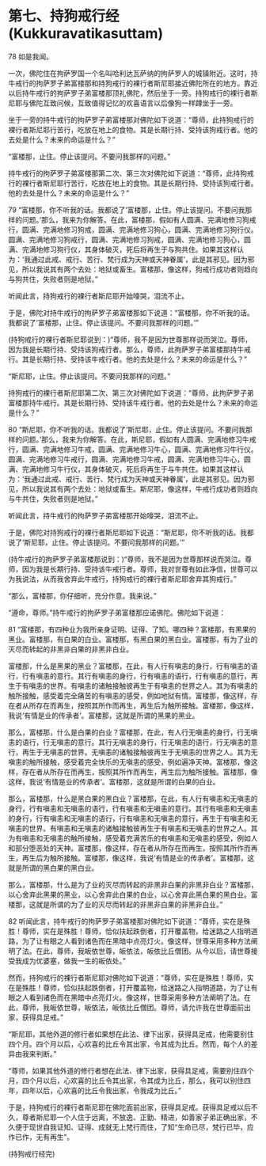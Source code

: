 # 第七、持狗戒行经(Kukkuravatikasuttam)

78 如是我闻。

一次，佛陀住在拘萨罗国一个名叫哈利达瓦萨纳的拘萨罗人的城镇附近。这时，持牛戒行的拘萨罗子弟富楼那和持狗戒行的裸行者斯尼耶接近佛陀所在的地方。靠近以后持牛戒行的拘萨罗子弟富楼那顶礼佛陀，然后坐于一旁。持狗戒行的裸行者斯尼耶与佛陀互致问候，互致值得记忆的欢喜语言以后像狗一样蹲坐于一旁。

坐于一旁的持牛戒行的拘萨罗子弟富楼那对佛陀如下说道：“尊师，此持狗戒行的裸行者斯尼耶行苦行，吃放在地上的食物。其是长期行持、受持该狗戒行者。他的去处是什么？未来的命运是什么？”

“富楼那，止住。停止该提问。不要问我那样的问题。”

持牛戒行的拘萨罗子弟富楼那第二次、第三次对佛陀如下说道：“尊师，此持狗戒行的裸行者斯尼耶行苦行，吃放在地上的食物。其是长期行持、受持该狗戒行者。他的去处是什么？未来的命运是什么？”

79 “富楼那，你不听我的话。我都说了‘富楼那，止住。停止该提问。不要问我那样的问题。’那么，我来为你解答。在此，富楼那，假如有人圆满、完满地修习狗戒行，圆满、完满地修习狗戒，圆满、完满地修习狗心，圆满、完满地修习狗行仪。圆满、完满地修习狗戒行，圆满、完满地修习狗戒，圆满、完满地修习狗心，圆满、完满地修习狗行仪，其身体破灭，死后将再生于与狗共住。如果其这样认为：‘我通过此戒、戒行、苦行、梵行成为天神或天神眷属’，此是其邪见。因为邪见，所以我说其有两个去处：地狱或畜生。富楼那，像这样，狗戒行成功者则趋向与狗共住，失败者则是地狱。”

听闻此言，持狗戒行的裸行者斯尼耶开始嚎哭，泪流不止。

于是，佛陀对持牛戒行的拘萨罗子弟富楼那如下说道：“富楼那，你不听我的话。我都说了‘富楼那，止住。停止该提问。不要问我那样的问题。’”

(持狗戒行的裸行者斯尼耶说到：)“尊师，我不是因为世尊那样说而哭泣。尊师，因为我是长期行持、受持该狗戒行者。那么，尊师，此拘萨罗子弟富楼那持牛戒行。其是长期行持、受持该牛戒行者。他的去处是什么？未来的命运是什么？”

“斯尼耶，止住。停止该提问。不要问我那样的问题。”

持狗戒行的裸行者斯尼耶第二次、第三次对佛陀如下说道：“尊师，此拘萨罗子弟富楼那持牛戒行。其是长期行持、受持该牛戒行者。他的去处是什么？未来的命运是什么？”

80 “斯尼耶，你不听我的话。我都说了‘斯尼耶，止住。停止该提问。不要问我那样的问题。’那么，我来为你解答。在此，斯尼耶，假如有人圆满、完满地修习牛戒行，圆满、完满地修习牛戒，圆满、完满地修习牛心，圆满、完满地修习牛行仪。圆满、完满地修习牛戒行，圆满、完满地修习牛戒，圆满、完满地修习牛心，圆满、完满地修习牛行仪，其身体破灭，死后将再生于与牛共住。如果其这样认为：‘我通过此戒、戒行、苦行、梵行成为天神或天神眷属’，此是其邪见。因为邪见，所以我说其有两个去处：地狱或畜生。斯尼耶，像这样，牛戒行成功者则趋向与牛共住，失败者则是地狱。”

听闻此言，持牛戒行的拘萨罗子弟富楼那开始嚎哭，泪流不止。

于是，佛陀对持狗戒行的裸行者斯尼耶如下说道：“斯尼耶，你不听我的话。我都说了‘斯尼耶，止住。停止该提问。不要问我那样的问题。’”

(持牛戒行的拘萨罗子弟富楼那说到：)“尊师，我不是因为世尊那样说而哭泣。尊师，因为我是长期行持、受持该牛戒行者。尊师，我对世尊有如此净信，世尊可以为我说法，从而我舍弃此牛戒行，持狗戒行的裸行者斯尼耶舍弃其狗戒行。”

“那么，富楼那，你仔细听，充分作意。我来说。”

“遵命，尊师。”持牛戒行的拘萨罗子弟富楼那应诺佛陀。佛陀如下说道：

81 “富楼那，有四种业为我所亲身证明、证得、了知。哪四种？富楼那，有黑果的黑业。富楼那，有白果的白业。富楼那，有黑白果的黑白业。富楼那，有为了业的灭尽而转起的非黑非白果的非黑非白业。

富楼那，什么是黑果的黑业？富楼那，在此，有人行有嗔恚的身行，行有嗔恚的语行，行有嗔恚的意行。其行有嗔恚的身行，行有嗔恚的语行，行有嗔恚的意行，再生于有嗔恚的世界。有嗔恚的诸触接触彼再生于有嗔恚的世界之人。其为有嗔恚的触所接触，感受着完全痛苦的有嗔恚的感受，例如地狱有情。富楼那，像这样，存在者从所存在而再生，按照其所作而再生，再生后为触所接触。富楼那，像这样，我说‘有情是业的传承者’。富楼那，这就是所谓的黑果的黑业。

那么，富楼那，什么是白果的白业？富楼那，在此，有人行无嗔恚的身行，行无嗔恚的语行，行无嗔恚的意行。其行无嗔恚的身行，行无嗔恚的语行，行无嗔恚的意行，再生于无嗔恚的世界。无嗔恚的诸触接触彼再生于无嗔恚的世界之人。其为无嗔恚的触所接触，感受着完全快乐的无嗔恚的感受，例如遍净天神。富楼那，像这样，存在者从所存在而再生，按照其所作而再生，再生后为触所接触。富楼那，像这样，我说‘有情是业的传承者’。富楼那，这就是所谓的白果的白业。

那么，富楼那，什么是黑白果的黑白业？富楼那，在此，有人行有嗔恚和无嗔恚的身行，行有嗔恚和无嗔恚的语行，行有嗔恚和无嗔恚的意行。其行有嗔恚和无嗔恚的身行，行有嗔恚和无嗔恚的语行，行有嗔恚和无嗔恚的意行，再生于有嗔恚和无嗔恚的世界。有嗔恚和无嗔恚的诸触接触彼再生于有嗔恚和无嗔恚的世界之人。其为有嗔恚和无嗔恚的触所接触，感受着充满苦乐的有嗔恚和无嗔恚的感受，例如人和部分堕恶处的天神。富楼那，像这样，存在者从所存在而再生，按照其所作而再生，再生后为触所接触。富楼那，像这样，我说‘有情是业的传承者’。富楼那，这就是所谓的黑白果的黑白业。

那么，富楼那，什么是为了业的灭尽而转起的非黑非白果的非黑非白业？富楼那，以心舍弃此黑果的黑业，以心舍弃此白果的白业，以心舍弃此黑白果的黑白业。富楼那，这就是所谓的为了业的灭尽而转起的非黑非白果的非黑非白业。”

82 听闻此言，持牛戒行的拘萨罗子弟富楼那对佛陀如下说道：“尊师，实在是殊胜！尊师，实在是殊胜！尊师，恰似扶起跌倒者，打开覆盖物，给迷路之人指明道路，为了让有眼之人看到诸色而在黑暗中点亮灯火。像这样，世尊采用多种方法阐明了法。在此，尊师，我皈依世尊，皈依法，皈依比丘僧团。从今以后，请世尊接受我成为优婆塞，做我一生的皈依处。”

然而，持狗戒行的裸行者斯尼耶对佛陀如下说道：“尊师，实在是殊胜！尊师，实在是殊胜！尊师，恰似扶起跌倒者，打开覆盖物，给迷路之人指明道路，为了让有眼之人看到诸色而在黑暗中点亮灯火。像这样，世尊采用多种方法阐明了法。在此，尊师，我皈依世尊，皈依法，皈依比丘僧团。尊师，请允许我在世尊面前出家，获得具足戒。”

“斯尼耶，其他外道的修行者如果想在此法、律下出家，获得具足戒，他需要别住四个月。四个月以后，心欢喜的比丘令其出家，令其成为比丘。然而，每个人的差异由我来判断。”

“尊师，如果其他外道的修行者想在此法、律下出家，获得具足戒，需要别住四个月，四个月以后，心欢喜的比丘令其出家，令其成为比丘，那么，我可以别住四年，四年以后，心欢喜的比丘令我出家，令我成为比丘。”

于是，持狗戒行的裸行者斯尼耶在佛陀面前出家，获得具足戒。获得具足戒以后不久，尊者斯尼耶一个人住于远离，不放逸、正勤、精进，如善家子弟正确出家，不久便于现世自我证知、证得、成就无上梵行而住，了知“生命已尽，梵行已毕，应作已作，无有再生”。

(持狗戒行经完)
